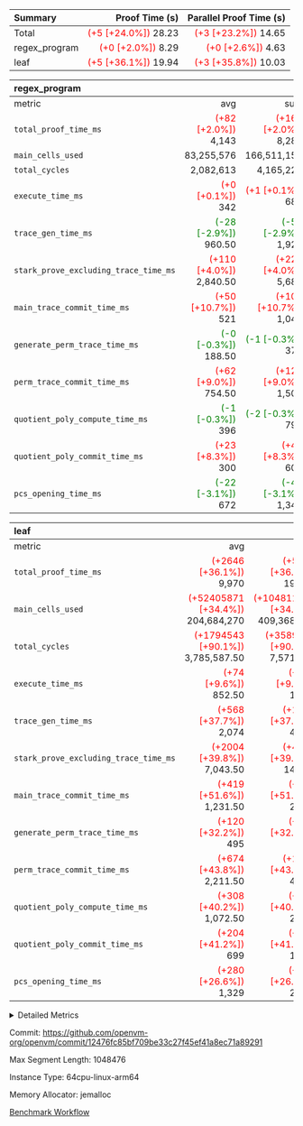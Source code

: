 | Summary | Proof Time (s) | Parallel Proof Time (s) |
|:---|---:|---:|
| Total | <span style='color: red'>(+5 [+24.0%])</span> 28.23 | <span style='color: red'>(+3 [+23.2%])</span> 14.65 |
| regex_program | <span style='color: red'>(+0 [+2.0%])</span> 8.29 | <span style='color: red'>(+0 [+2.6%])</span> 4.63 |
| leaf | <span style='color: red'>(+5 [+36.1%])</span> 19.94 | <span style='color: red'>(+3 [+35.8%])</span> 10.03 |


| regex_program |||||
|:---|---:|---:|---:|---:|
|metric|avg|sum|max|min|
| `total_proof_time_ms ` | <span style='color: red'>(+82 [+2.0%])</span> 4,143 | <span style='color: red'>(+164 [+2.0%])</span> 8,286 | <span style='color: red'>(+118 [+2.6%])</span> 4,626 | <span style='color: red'>(+46 [+1.3%])</span> 3,660 |
| `main_cells_used     ` |  83,255,576 |  166,511,152 |  93,500,799 |  73,010,353 |
| `total_cycles        ` |  2,082,613 |  4,165,226 |  2,243,715 |  1,921,511 |
| `execute_time_ms     ` | <span style='color: red'>(+0 [+0.1%])</span> 342 | <span style='color: red'>(+1 [+0.1%])</span> 684 | <span style='color: red'>(+2 [+0.5%])</span> 380 | <span style='color: green'>(-1 [-0.3%])</span> 304 |
| `trace_gen_time_ms   ` | <span style='color: green'>(-28 [-2.9%])</span> 960.50 | <span style='color: green'>(-57 [-2.9%])</span> 1,921 | <span style='color: green'>(-6 [-0.5%])</span> 1,165 | <span style='color: green'>(-51 [-6.3%])</span> 756 |
| `stark_prove_excluding_trace_time_ms` | <span style='color: red'>(+110 [+4.0%])</span> 2,840.50 | <span style='color: red'>(+220 [+4.0%])</span> 5,681 | <span style='color: red'>(+122 [+4.1%])</span> 3,081 | <span style='color: red'>(+98 [+3.9%])</span> 2,600 |
| `main_trace_commit_time_ms` | <span style='color: red'>(+50 [+10.7%])</span> 521 | <span style='color: red'>(+101 [+10.7%])</span> 1,042 | <span style='color: red'>(+50 [+9.4%])</span> 583 | <span style='color: red'>(+51 [+12.5%])</span> 459 |
| `generate_perm_trace_time_ms` | <span style='color: green'>(-0 [-0.3%])</span> 188.50 | <span style='color: green'>(-1 [-0.3%])</span> 377 | <span style='color: green'>(-4 [-2.0%])</span> 192 | <span style='color: red'>(+3 [+1.6%])</span> 185 |
| `perm_trace_commit_time_ms` | <span style='color: red'>(+62 [+9.0%])</span> 754.50 | <span style='color: red'>(+124 [+9.0%])</span> 1,509 | <span style='color: red'>(+68 [+9.1%])</span> 812 | <span style='color: red'>(+56 [+8.7%])</span> 697 |
| `quotient_poly_compute_time_ms` | <span style='color: green'>(-1 [-0.3%])</span> 396 | <span style='color: green'>(-2 [-0.3%])</span> 792 | <span style='color: green'>(-2 [-0.5%])</span> 425 |  367 |
| `quotient_poly_commit_time_ms` | <span style='color: red'>(+23 [+8.3%])</span> 300 | <span style='color: red'>(+46 [+8.3%])</span> 600 | <span style='color: red'>(+18 [+5.7%])</span> 332 | <span style='color: red'>(+28 [+11.7%])</span> 268 |
| `pcs_opening_time_ms ` | <span style='color: green'>(-22 [-3.1%])</span> 672 | <span style='color: green'>(-43 [-3.1%])</span> 1,344 | <span style='color: green'>(-6 [-0.8%])</span> 728 | <span style='color: green'>(-37 [-5.7%])</span> 616 |

| leaf |||||
|:---|---:|---:|---:|---:|
|metric|avg|sum|max|min|
| `total_proof_time_ms ` | <span style='color: red'>(+2646 [+36.1%])</span> 9,970 | <span style='color: red'>(+5292 [+36.1%])</span> 19,940 | <span style='color: red'>(+2643 [+35.8%])</span> 10,028 | <span style='color: red'>(+2649 [+36.5%])</span> 9,912 |
| `main_cells_used     ` | <span style='color: red'>(+52405871 [+34.4%])</span> 204,684,270 | <span style='color: red'>(+104811742 [+34.4%])</span> 409,368,540 | <span style='color: red'>(+52217735 [+33.8%])</span> 206,896,077 | <span style='color: red'>(+52594007 [+35.1%])</span> 202,472,463 |
| `total_cycles        ` | <span style='color: red'>(+1794543 [+90.1%])</span> 3,785,587.50 | <span style='color: red'>(+3589086 [+90.1%])</span> 7,571,175 | <span style='color: red'>(+1789165 [+88.5%])</span> 3,811,044 | <span style='color: red'>(+1799921 [+91.8%])</span> 3,760,131 |
| `execute_time_ms     ` | <span style='color: red'>(+74 [+9.6%])</span> 852.50 | <span style='color: red'>(+149 [+9.6%])</span> 1,705 | <span style='color: red'>(+74 [+9.4%])</span> 861 | <span style='color: red'>(+75 [+9.8%])</span> 844 |
| `trace_gen_time_ms   ` | <span style='color: red'>(+568 [+37.7%])</span> 2,074 | <span style='color: red'>(+1135 [+37.7%])</span> 4,148 | <span style='color: red'>(+572 [+37.7%])</span> 2,088 | <span style='color: red'>(+563 [+37.6%])</span> 2,060 |
| `stark_prove_excluding_trace_time_ms` | <span style='color: red'>(+2004 [+39.8%])</span> 7,043.50 | <span style='color: red'>(+4008 [+39.8%])</span> 14,087 | <span style='color: red'>(+2025 [+39.8%])</span> 7,107 | <span style='color: red'>(+1983 [+39.7%])</span> 6,980 |
| `main_trace_commit_time_ms` | <span style='color: red'>(+419 [+51.6%])</span> 1,231.50 | <span style='color: red'>(+838 [+51.6%])</span> 2,463 | <span style='color: red'>(+421 [+51.5%])</span> 1,239 | <span style='color: red'>(+417 [+51.7%])</span> 1,224 |
| `generate_perm_trace_time_ms` | <span style='color: red'>(+120 [+32.2%])</span> 495 | <span style='color: red'>(+241 [+32.2%])</span> 990 | <span style='color: red'>(+124 [+32.0%])</span> 511 | <span style='color: red'>(+117 [+32.3%])</span> 479 |
| `perm_trace_commit_time_ms` | <span style='color: red'>(+674 [+43.8%])</span> 2,211.50 | <span style='color: red'>(+1348 [+43.8%])</span> 4,423 | <span style='color: red'>(+675 [+42.9%])</span> 2,249 | <span style='color: red'>(+673 [+44.8%])</span> 2,174 |
| `quotient_poly_compute_time_ms` | <span style='color: red'>(+308 [+40.2%])</span> 1,072.50 | <span style='color: red'>(+615 [+40.2%])</span> 2,145 | <span style='color: red'>(+306 [+39.7%])</span> 1,077 | <span style='color: red'>(+309 [+40.7%])</span> 1,068 |
| `quotient_poly_commit_time_ms` | <span style='color: red'>(+204 [+41.2%])</span> 699 | <span style='color: red'>(+408 [+41.2%])</span> 1,398 | <span style='color: red'>(+204 [+41.2%])</span> 699 | <span style='color: red'>(+204 [+41.2%])</span> 699 |
| `pcs_opening_time_ms ` | <span style='color: red'>(+280 [+26.6%])</span> 1,329 | <span style='color: red'>(+559 [+26.6%])</span> 2,658 | <span style='color: red'>(+281 [+26.6%])</span> 1,337 | <span style='color: red'>(+278 [+26.7%])</span> 1,321 |



<details>
<summary>Detailed Metrics</summary>

| group | num_segments | keygen_time_ms | commit_exe_time_ms |
| --- | --- | --- | --- |
| regex_program | 2 | 557 | 21 | 

| group | air_name | quotient_deg | interactions | constraints |
| --- | --- | --- | --- | --- |
| leaf | AccessAdapterAir<2> | 2 | 5 | 12 | 
| leaf | AccessAdapterAir<4> | 2 | 5 | 12 | 
| leaf | AccessAdapterAir<8> | 2 | 5 | 12 | 
| leaf | FriReducedOpeningAir | 2 | 39 | 71 | 
| leaf | JalRangeCheckAir | 2 | 9 | 14 | 
| leaf | NativePoseidon2Air<BabyBearParameters>, 1> | 2 | 136 | 572 | 
| leaf | PhantomAir | 2 | 3 | 5 | 
| leaf | ProgramAir | 1 | 1 | 4 | 
| leaf | VariableRangeCheckerAir | 1 | 1 | 4 | 
| leaf | VmAirWrapper<AluNativeAdapterAir, FieldArithmeticCoreAir> | 2 | 15 | 27 | 
| leaf | VmAirWrapper<BranchNativeAdapterAir, BranchEqualCoreAir<1> | 2 | 11 | 25 | 
| leaf | VmAirWrapper<NativeAdapterAir<2, 0>, PublicValuesCoreAir> | 2 | 11 | 30 | 
| leaf | VmAirWrapper<NativeLoadStoreAdapterAir<1>, NativeLoadStoreCoreAir<1> | 2 | 15 | 20 | 
| leaf | VmAirWrapper<NativeLoadStoreAdapterAir<4>, NativeLoadStoreCoreAir<4> | 2 | 15 | 20 | 
| leaf | VmAirWrapper<NativeVectorizedAdapterAir<4>, FieldExtensionCoreAir> | 2 | 15 | 27 | 
| leaf | VmConnectorAir | 2 | 5 | 11 | 
| leaf | VolatileBoundaryAir | 2 | 7 | 19 | 
| regex_program | AccessAdapterAir<16> | 2 | 5 | 12 | 
| regex_program | AccessAdapterAir<2> | 2 | 5 | 12 | 
| regex_program | AccessAdapterAir<32> | 2 | 5 | 12 | 
| regex_program | AccessAdapterAir<4> | 2 | 5 | 12 | 
| regex_program | AccessAdapterAir<8> | 2 | 5 | 12 | 
| regex_program | BitwiseOperationLookupAir<8> | 2 | 2 | 4 | 
| regex_program | KeccakVmAir | 2 | 321 | 4,513 | 
| regex_program | MemoryMerkleAir<8> | 2 | 4 | 39 | 
| regex_program | PersistentBoundaryAir<8> | 2 | 3 | 7 | 
| regex_program | PhantomAir | 2 | 3 | 5 | 
| regex_program | Poseidon2PeripheryAir<BabyBearParameters>, 1> | 2 | 1 | 286 | 
| regex_program | ProgramAir | 1 | 1 | 4 | 
| regex_program | RangeTupleCheckerAir<2> | 1 | 1 | 4 | 
| regex_program | Rv32HintStoreAir | 2 | 18 | 28 | 
| regex_program | VariableRangeCheckerAir | 1 | 1 | 4 | 
| regex_program | VmAirWrapper<Rv32BaseAluAdapterAir, BaseAluCoreAir<4, 8> | 2 | 20 | 37 | 
| regex_program | VmAirWrapper<Rv32BaseAluAdapterAir, LessThanCoreAir<4, 8> | 2 | 18 | 40 | 
| regex_program | VmAirWrapper<Rv32BaseAluAdapterAir, ShiftCoreAir<4, 8> | 2 | 24 | 91 | 
| regex_program | VmAirWrapper<Rv32BranchAdapterAir, BranchEqualCoreAir<4> | 2 | 11 | 20 | 
| regex_program | VmAirWrapper<Rv32BranchAdapterAir, BranchLessThanCoreAir<4, 8> | 2 | 13 | 35 | 
| regex_program | VmAirWrapper<Rv32CondRdWriteAdapterAir, Rv32JalLuiCoreAir> | 2 | 10 | 18 | 
| regex_program | VmAirWrapper<Rv32JalrAdapterAir, Rv32JalrCoreAir> | 2 | 16 | 20 | 
| regex_program | VmAirWrapper<Rv32LoadStoreAdapterAir, LoadSignExtendCoreAir<4, 8> | 2 | 18 | 33 | 
| regex_program | VmAirWrapper<Rv32LoadStoreAdapterAir, LoadStoreCoreAir<4> | 2 | 17 | 40 | 
| regex_program | VmAirWrapper<Rv32MultAdapterAir, DivRemCoreAir<4, 8> | 2 | 25 | 84 | 
| regex_program | VmAirWrapper<Rv32MultAdapterAir, MulHCoreAir<4, 8> | 2 | 24 | 31 | 
| regex_program | VmAirWrapper<Rv32MultAdapterAir, MultiplicationCoreAir<4, 8> | 2 | 19 | 19 | 
| regex_program | VmAirWrapper<Rv32RdWriteAdapterAir, Rv32AuipcCoreAir> | 2 | 12 | 14 | 
| regex_program | VmConnectorAir | 2 | 5 | 11 | 

| group | air_name | idx | rows | prep_cols | perm_cols | main_cols | cells |
| --- | --- | --- | --- | --- | --- | --- | --- |
| leaf | AccessAdapterAir<2> | 0 | 2,097,152 |  | 16 | 11 | 56,623,104 | 
| leaf | AccessAdapterAir<2> | 1 | 2,097,152 |  | 16 | 11 | 56,623,104 | 
| leaf | AccessAdapterAir<4> | 0 | 1,048,576 |  | 16 | 13 | 30,408,704 | 
| leaf | AccessAdapterAir<4> | 1 | 1,048,576 |  | 16 | 13 | 30,408,704 | 
| leaf | AccessAdapterAir<8> | 0 | 16,384 |  | 16 | 17 | 540,672 | 
| leaf | AccessAdapterAir<8> | 1 | 16,384 |  | 16 | 17 | 540,672 | 
| leaf | FriReducedOpeningAir | 0 | 2,097,152 |  | 84 | 27 | 232,783,872 | 
| leaf | FriReducedOpeningAir | 1 | 2,097,152 |  | 84 | 27 | 232,783,872 | 
| leaf | JalRangeCheckAir | 0 | 131,072 |  | 28 | 12 | 5,242,880 | 
| leaf | JalRangeCheckAir | 1 | 131,072 |  | 28 | 12 | 5,242,880 | 
| leaf | NativePoseidon2Air<BabyBearParameters>, 1> | 0 | 131,072 |  | 312 | 398 | 93,061,120 | 
| leaf | NativePoseidon2Air<BabyBearParameters>, 1> | 1 | 131,072 |  | 312 | 398 | 93,061,120 | 
| leaf | PhantomAir | 0 | 16,384 |  | 12 | 6 | 294,912 | 
| leaf | PhantomAir | 1 | 16,384 |  | 12 | 6 | 294,912 | 
| leaf | ProgramAir | 0 | 262,144 |  | 8 | 10 | 4,718,592 | 
| leaf | ProgramAir | 1 | 262,144 |  | 8 | 10 | 4,718,592 | 
| leaf | VariableRangeCheckerAir | 0 | 262,144 | 2 | 8 | 1 | 2,359,296 | 
| leaf | VariableRangeCheckerAir | 1 | 262,144 | 2 | 8 | 1 | 2,359,296 | 
| leaf | VmAirWrapper<AluNativeAdapterAir, FieldArithmeticCoreAir> | 0 | 2,097,152 |  | 36 | 29 | 136,314,880 | 
| leaf | VmAirWrapper<AluNativeAdapterAir, FieldArithmeticCoreAir> | 1 | 2,097,152 |  | 36 | 29 | 136,314,880 | 
| leaf | VmAirWrapper<BranchNativeAdapterAir, BranchEqualCoreAir<1> | 0 | 1,048,576 |  | 28 | 23 | 53,477,376 | 
| leaf | VmAirWrapper<BranchNativeAdapterAir, BranchEqualCoreAir<1> | 1 | 1,048,576 |  | 28 | 23 | 53,477,376 | 
| leaf | VmAirWrapper<NativeAdapterAir<2, 0>, PublicValuesCoreAir> | 0 | 64 |  | 28 | 27 | 3,520 | 
| leaf | VmAirWrapper<NativeAdapterAir<2, 0>, PublicValuesCoreAir> | 1 | 64 |  | 28 | 27 | 3,520 | 
| leaf | VmAirWrapper<NativeLoadStoreAdapterAir<1>, NativeLoadStoreCoreAir<1> | 0 | 1,048,576 |  | 40 | 21 | 63,963,136 | 
| leaf | VmAirWrapper<NativeLoadStoreAdapterAir<1>, NativeLoadStoreCoreAir<1> | 1 | 1,048,576 |  | 40 | 21 | 63,963,136 | 
| leaf | VmAirWrapper<NativeLoadStoreAdapterAir<4>, NativeLoadStoreCoreAir<4> | 0 | 131,072 |  | 40 | 27 | 8,781,824 | 
| leaf | VmAirWrapper<NativeLoadStoreAdapterAir<4>, NativeLoadStoreCoreAir<4> | 1 | 131,072 |  | 40 | 27 | 8,781,824 | 
| leaf | VmAirWrapper<NativeVectorizedAdapterAir<4>, FieldExtensionCoreAir> | 0 | 524,288 |  | 36 | 38 | 38,797,312 | 
| leaf | VmAirWrapper<NativeVectorizedAdapterAir<4>, FieldExtensionCoreAir> | 1 | 524,288 |  | 36 | 38 | 38,797,312 | 
| leaf | VmConnectorAir | 0 | 2 | 1 | 16 | 5 | 42 | 
| leaf | VmConnectorAir | 1 | 2 | 1 | 16 | 5 | 42 | 
| leaf | VolatileBoundaryAir | 0 | 524,288 |  | 20 | 12 | 16,777,216 | 
| leaf | VolatileBoundaryAir | 1 | 524,288 |  | 20 | 12 | 16,777,216 | 

| group | air_name | segment | rows | prep_cols | perm_cols | main_cols | cells |
| --- | --- | --- | --- | --- | --- | --- | --- |
| regex_program | AccessAdapterAir<2> | 1 | 64 |  | 16 | 11 | 1,728 | 
| regex_program | AccessAdapterAir<4> | 1 | 32 |  | 16 | 13 | 928 | 
| regex_program | AccessAdapterAir<8> | 0 | 131,072 |  | 16 | 17 | 4,325,376 | 
| regex_program | AccessAdapterAir<8> | 1 | 2,048 |  | 16 | 17 | 67,584 | 
| regex_program | BitwiseOperationLookupAir<8> | 0 | 65,536 | 3 | 8 | 2 | 655,360 | 
| regex_program | BitwiseOperationLookupAir<8> | 1 | 65,536 | 3 | 8 | 2 | 655,360 | 
| regex_program | KeccakVmAir | 0 | 1 |  | 1,056 | 3,163 | 4,219 | 
| regex_program | KeccakVmAir | 1 | 32 |  | 1,056 | 3,163 | 135,008 | 
| regex_program | MemoryMerkleAir<8> | 0 | 131,072 |  | 16 | 32 | 6,291,456 | 
| regex_program | MemoryMerkleAir<8> | 1 | 4,096 |  | 16 | 32 | 196,608 | 
| regex_program | PersistentBoundaryAir<8> | 0 | 131,072 |  | 12 | 20 | 4,194,304 | 
| regex_program | PersistentBoundaryAir<8> | 1 | 2,048 |  | 12 | 20 | 65,536 | 
| regex_program | PhantomAir | 0 | 1 |  | 12 | 6 | 18 | 
| regex_program | PhantomAir | 1 | 1 |  | 12 | 6 | 18 | 
| regex_program | Poseidon2PeripheryAir<BabyBearParameters>, 1> | 0 | 16,384 |  | 8 | 300 | 5,046,272 | 
| regex_program | Poseidon2PeripheryAir<BabyBearParameters>, 1> | 1 | 2,048 |  | 8 | 300 | 630,784 | 
| regex_program | ProgramAir | 0 | 131,072 |  | 8 | 10 | 2,359,296 | 
| regex_program | ProgramAir | 1 | 131,072 |  | 8 | 10 | 2,359,296 | 
| regex_program | RangeTupleCheckerAir<2> | 0 | 524,288 | 2 | 8 | 1 | 4,718,592 | 
| regex_program | RangeTupleCheckerAir<2> | 1 | 524,288 | 2 | 8 | 1 | 4,718,592 | 
| regex_program | Rv32HintStoreAir | 0 | 16,384 |  | 44 | 32 | 1,245,184 | 
| regex_program | VariableRangeCheckerAir | 0 | 262,144 | 2 | 8 | 1 | 2,359,296 | 
| regex_program | VariableRangeCheckerAir | 1 | 262,144 | 2 | 8 | 1 | 2,359,296 | 
| regex_program | VmAirWrapper<Rv32BaseAluAdapterAir, BaseAluCoreAir<4, 8> | 0 | 1,048,576 |  | 52 | 36 | 92,274,688 | 
| regex_program | VmAirWrapper<Rv32BaseAluAdapterAir, BaseAluCoreAir<4, 8> | 1 | 1,048,576 |  | 52 | 36 | 92,274,688 | 
| regex_program | VmAirWrapper<Rv32BaseAluAdapterAir, LessThanCoreAir<4, 8> | 0 | 32,768 |  | 40 | 37 | 2,523,136 | 
| regex_program | VmAirWrapper<Rv32BaseAluAdapterAir, LessThanCoreAir<4, 8> | 1 | 16,384 |  | 40 | 37 | 1,261,568 | 
| regex_program | VmAirWrapper<Rv32BaseAluAdapterAir, ShiftCoreAir<4, 8> | 0 | 131,072 |  | 52 | 53 | 13,762,560 | 
| regex_program | VmAirWrapper<Rv32BaseAluAdapterAir, ShiftCoreAir<4, 8> | 1 | 131,072 |  | 52 | 53 | 13,762,560 | 
| regex_program | VmAirWrapper<Rv32BranchAdapterAir, BranchEqualCoreAir<4> | 0 | 262,144 |  | 28 | 26 | 14,155,776 | 
| regex_program | VmAirWrapper<Rv32BranchAdapterAir, BranchEqualCoreAir<4> | 1 | 131,072 |  | 28 | 26 | 7,077,888 | 
| regex_program | VmAirWrapper<Rv32BranchAdapterAir, BranchLessThanCoreAir<4, 8> | 0 | 131,072 |  | 32 | 32 | 8,388,608 | 
| regex_program | VmAirWrapper<Rv32BranchAdapterAir, BranchLessThanCoreAir<4, 8> | 1 | 131,072 |  | 32 | 32 | 8,388,608 | 
| regex_program | VmAirWrapper<Rv32CondRdWriteAdapterAir, Rv32JalLuiCoreAir> | 0 | 65,536 |  | 28 | 18 | 3,014,656 | 
| regex_program | VmAirWrapper<Rv32CondRdWriteAdapterAir, Rv32JalLuiCoreAir> | 1 | 65,536 |  | 28 | 18 | 3,014,656 | 
| regex_program | VmAirWrapper<Rv32JalrAdapterAir, Rv32JalrCoreAir> | 0 | 131,072 |  | 36 | 28 | 8,388,608 | 
| regex_program | VmAirWrapper<Rv32JalrAdapterAir, Rv32JalrCoreAir> | 1 | 65,536 |  | 36 | 28 | 4,194,304 | 
| regex_program | VmAirWrapper<Rv32LoadStoreAdapterAir, LoadSignExtendCoreAir<4, 8> | 0 | 1,024 |  | 52 | 36 | 90,112 | 
| regex_program | VmAirWrapper<Rv32LoadStoreAdapterAir, LoadSignExtendCoreAir<4, 8> | 1 | 2 |  | 52 | 36 | 176 | 
| regex_program | VmAirWrapper<Rv32LoadStoreAdapterAir, LoadStoreCoreAir<4> | 0 | 1,048,576 |  | 52 | 41 | 97,517,568 | 
| regex_program | VmAirWrapper<Rv32LoadStoreAdapterAir, LoadStoreCoreAir<4> | 1 | 1,048,576 |  | 52 | 41 | 97,517,568 | 
| regex_program | VmAirWrapper<Rv32MultAdapterAir, DivRemCoreAir<4, 8> | 0 | 128 |  | 72 | 59 | 16,768 | 
| regex_program | VmAirWrapper<Rv32MultAdapterAir, MulHCoreAir<4, 8> | 0 | 256 |  | 72 | 39 | 28,416 | 
| regex_program | VmAirWrapper<Rv32MultAdapterAir, MultiplicationCoreAir<4, 8> | 0 | 32,768 |  | 52 | 31 | 2,719,744 | 
| regex_program | VmAirWrapper<Rv32MultAdapterAir, MultiplicationCoreAir<4, 8> | 1 | 32,768 |  | 52 | 31 | 2,719,744 | 
| regex_program | VmAirWrapper<Rv32RdWriteAdapterAir, Rv32AuipcCoreAir> | 0 | 32,768 |  | 28 | 20 | 1,572,864 | 
| regex_program | VmAirWrapper<Rv32RdWriteAdapterAir, Rv32AuipcCoreAir> | 1 | 32,768 |  | 28 | 20 | 1,572,864 | 
| regex_program | VmConnectorAir | 0 | 2 | 1 | 16 | 5 | 42 | 
| regex_program | VmConnectorAir | 1 | 2 | 1 | 16 | 5 | 42 | 

| group | idx | trace_gen_time_ms | total_proof_time_ms | total_cycles | total_cells | stark_prove_excluding_trace_time_ms | quotient_poly_compute_time_ms | quotient_poly_commit_time_ms | perm_trace_commit_time_ms | pcs_opening_time_ms | main_trace_commit_time_ms | main_cells_used | generate_perm_trace_time_ms | execute_time_ms |
| --- | --- | --- | --- | --- | --- | --- | --- | --- | --- | --- | --- | --- | --- | --- |
| leaf | 0 | 2,060 | 10,028 | 3,811,044 | 744,148,458 | 7,107 | 1,068 | 699 | 2,249 | 1,337 | 1,239 | 206,896,077 | 511 | 861 | 
| leaf | 1 | 2,088 | 9,912 | 3,760,131 | 744,148,458 | 6,980 | 1,077 | 699 | 2,174 | 1,321 | 1,224 | 202,472,463 | 479 | 844 | 

| group | idx | trace_height_constraint | weighted_sum | threshold |
| --- | --- | --- | --- | --- |
| leaf | 0 | 0 | 14,712,964 | 2,013,265,921 | 
| leaf | 0 | 1 | 83,935,488 | 2,013,265,921 | 
| leaf | 0 | 2 | 7,356,482 | 2,013,265,921 | 
| leaf | 0 | 3 | 82,608,388 | 2,013,265,921 | 
| leaf | 0 | 4 | 262,144 | 2,013,265,921 | 
| leaf | 0 | 5 | 189,399,754 | 2,013,265,921 | 
| leaf | 1 | 0 | 14,712,964 | 2,013,265,921 | 
| leaf | 1 | 1 | 83,935,488 | 2,013,265,921 | 
| leaf | 1 | 2 | 7,356,482 | 2,013,265,921 | 
| leaf | 1 | 3 | 82,608,388 | 2,013,265,921 | 
| leaf | 1 | 4 | 262,144 | 2,013,265,921 | 
| leaf | 1 | 5 | 189,399,754 | 2,013,265,921 | 

| group | segment | trace_gen_time_ms | total_proof_time_ms | total_cycles | total_cells | stark_prove_excluding_trace_time_ms | quotient_poly_compute_time_ms | quotient_poly_commit_time_ms | perm_trace_commit_time_ms | pcs_opening_time_ms | main_trace_commit_time_ms | main_cells_used | generate_perm_trace_time_ms | execute_time_ms |
| --- | --- | --- | --- | --- | --- | --- | --- | --- | --- | --- | --- | --- | --- | --- |
| regex_program | 0 | 1,165 | 4,626 | 2,243,715 | 275,652,919 | 3,081 | 425 | 332 | 812 | 728 | 583 | 93,500,799 | 192 | 380 | 
| regex_program | 1 | 756 | 3,660 | 1,921,511 | 242,975,404 | 2,600 | 367 | 268 | 697 | 616 | 459 | 73,010,353 | 185 | 304 | 

| group | segment | trace_height_constraint | weighted_sum | threshold |
| --- | --- | --- | --- | --- |
| regex_program | 0 | 0 | 5,868,296 | 2,013,265,921 | 
| regex_program | 0 | 1 | 16,687,450 | 2,013,265,921 | 
| regex_program | 0 | 2 | 2,934,148 | 2,013,265,921 | 
| regex_program | 0 | 3 | 19,705,182 | 2,013,265,921 | 
| regex_program | 0 | 4 | 524,288 | 2,013,265,921 | 
| regex_program | 0 | 5 | 262,144 | 2,013,265,921 | 
| regex_program | 0 | 6 | 6,668,938 | 2,013,265,921 | 
| regex_program | 0 | 7 | 134,144 | 2,013,265,921 | 
| regex_program | 0 | 8 | 53,849,550 | 2,013,265,921 | 
| regex_program | 1 | 0 | 5,406,794 | 2,013,265,921 | 
| regex_program | 1 | 1 | 15,182,956 | 2,013,265,921 | 
| regex_program | 1 | 2 | 2,703,397 | 2,013,265,921 | 
| regex_program | 1 | 3 | 18,193,430 | 2,013,265,921 | 
| regex_program | 1 | 4 | 14,336 | 2,013,265,921 | 
| regex_program | 1 | 5 | 6,144 | 2,013,265,921 | 
| regex_program | 1 | 6 | 6,508,864 | 2,013,265,921 | 
| regex_program | 1 | 7 | 131,072 | 2,013,265,921 | 
| regex_program | 1 | 8 | 49,197,617 | 2,013,265,921 | 

</details>


Commit: https://github.com/openvm-org/openvm/commit/12476fc85bf709be33c27f45ef41a8ec71a89291

Max Segment Length: 1048476

Instance Type: 64cpu-linux-arm64

Memory Allocator: jemalloc

[Benchmark Workflow](https://github.com/openvm-org/openvm/actions/runs/14389698922)
